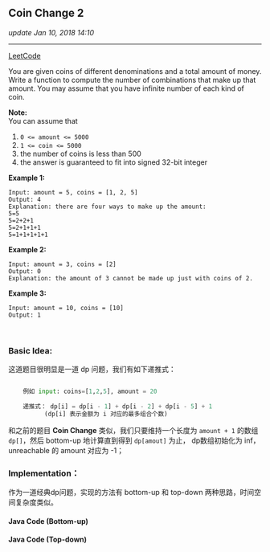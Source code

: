 ## Coin Change 2
_update Jan 10, 2018  14:10_

---
[LeetCode](https://leetcode.com/problems/coin-change-2/description/)

You are given coins of different denominations and a total amount of money. Write a function to compute the number of combinations that make up that amount. You may assume that you have infinite number of each kind of coin.

**Note:**   
You can assume that

  1.  `0 <= amount <= 5000`
  2.  `1 <= coin <= 5000`
  3.  the number of coins is less than 500
  4.  the answer is guaranteed to fit into signed 32-bit integer

**Example 1:** 

    Input: amount = 5, coins = [1, 2, 5]
    Output: 4
    Explanation: there are four ways to make up the amount:
    5=5
    5=2+2+1
    5=2+1+1+1
    5=1+1+1+1+1
    
**Example 2:**  

    Input: amount = 3, coins = [2]
    Output: 0
    Explanation: the amount of 3 cannot be made up just with coins of 2.
    
**Example 3:**  

    Input: amount = 10, coins = [10] 
    Output: 1

<br>

### Basic Idea:
这道题目很明显是一道 dp 问题，我们有如下递推式：
```python

    例如 input: coins=[1,2,5], amount = 20
    
    递推式： dp[i] = dp[i - 1] + dp[i - 2] + dp[i - 5] + 1
          (dp[i] 表示金额为 i 对应的最多组合个数)

```
和之前的题目 **Coin Change** 类似，我们只要维持一个长度为 `amount + 1` 的数组 `dp[]`，然后 bottom-up 地计算直到得到 `dp[amout]` 为止， dp数组初始化为 inf，unreachable 的 amount 对应为 -1；

### Implementation：
作为一道经典dp问题，实现的方法有 bottom-up 和 top-down 两种思路，时间空间复杂度类似。

#### Java Code (Bottom-up)



#### Java Code (Top-down)









